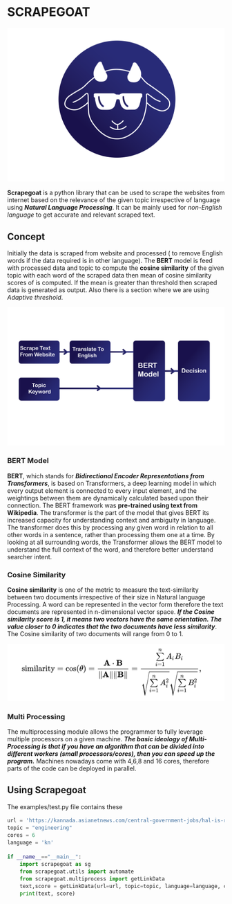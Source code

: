 <h1> SCRAPEGOAT </h1>

![Alt text](https://github.com/Scrape-Goat/scrapegoat/blob/main/img/goatlogoscrape.png?raw=true "Title")   
 
**Scrapegoat** is a python library that can be used to scrape the websites from internet based on the relevance of the given topic irrespective of language using ***Natural Language Processing***. It can be mainly used for *non-English language* to get accurate and relevant scraped text.

## Concept
Initially the data is scraped from website  and  processed ( to remove English words if the data required is in other language). The **BERT** model is feed with processed data and topic  to compute the **cosine similarity** of the given topic with each word of the scraped data then mean of cosine similarity scores of is computed. If the mean is greater than threshold then scraped data is generated as output. Also there is a section where we are using *Adaptive threshold*.

![Alt text](https://github.com/Scrape-Goat/scrapegoat/blob/main/img/goatblockscrape.png?raw=true "Title")  
### BERT Model
**BERT**, which stands for ***Bidirectional Encoder Representations from Transformers***, is based on Transformers, a deep learning model in which every output element is connected to every input element, and the weightings between them are dynamically calculated based upon their connection. The BERT framework was **pre-trained using text from Wikipedia**. The transformer is the part of the model that gives BERT its increased capacity for understanding context and ambiguity in language. The transformer does this by processing any given word in relation to all other words in a sentence, rather than processing them one at a time. By looking at all surrounding words, the Transformer allows the BERT model to understand the full context of the word, and therefore better understand searcher intent.


### Cosine Similarity
**Cosine similarity** is one of the metric to measure the text-similarity between two documents irrespective of their size in Natural language Processing. A word can be represented in the vector form therefore the text documents are represented in n-dimensional vector space. ***If the Cosine similarity score is 1, it means two vectors have the same orientation. The value closer to 0 indicates that the two documents have less similarity***. The Cosine similarity of two documents will range from 0 to 1.

![Alt text](https://github.com/Scrape-Goat/scrapegoat/blob/main/img/cos.png?raw=true "Title")

### Multi Processing
The multiprocessing module allows the programmer to fully leverage multiple processors on a given machine. ***The basic ideology of Multi-Processing is that if you have an algorithm that can be divided into different workers (small processors/cores), then you can speed up the program.*** Machines nowadays come with 4,6,8 and 16 cores, therefore parts of the code can be deployed in parallel.

## Using Scrapegoat
The examples/test.py file contains these
```python
url = 'https://kannada.asianetnews.com/central-government-jobs/hal-is-recruiting-apprentice-posts-and-check-details-qzbcph'
topic = "engineering"
cores = 6
language = 'kn'

if __name__=="__main__":
    import scrapegoat as sg 
    from scrapegoat.utils import automate
    from scrapegoat.multiprocess import getLinkData
    text,score = getLinkData(url=url, topic=topic, language=language, cores=cores)
    print(text, score)

```

